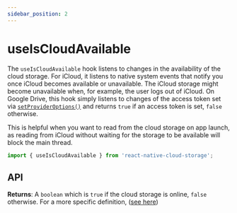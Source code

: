 ```yaml
---
sidebar_position: 2
---
```


# useIsCloudAvailable

The `useIsCloudAvailable` hook listens to changes in the availability of the cloud storage. For iCloud, it listens to native system events that notify you once iCloud becomes available or unavailable. The iCloud storage might become unavailable when, for example, the user logs out of iCloud. On Google Drive, this hook simply listens to changes of the access token set via [`setProviderOptions()`](../CloudStorage#setprovideroptionsprovider-options) and returns `true` if an access token is set, `false` otherwise.

This is helpful when you want to read from the cloud storage on app launch, as reading from iCloud without waiting for the storage to be available will block the main thread.

```ts
import { useIsCloudAvailable } from 'react-native-cloud-storage';
```

## API

**Returns**: A `boolean` which is `true` if the cloud storage is online, `false` otherwise. For a more specific definition, ([see here](../CloudStorage#iscloudavailable))
